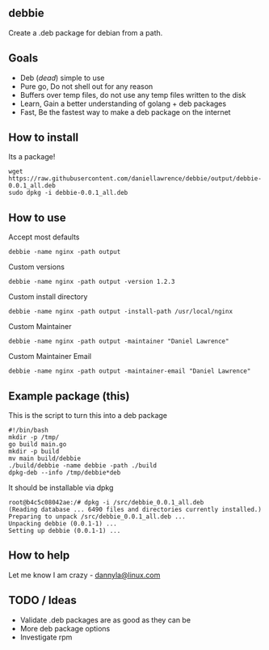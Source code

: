 debbie
--------

Create a .deb package for debian from a path.

Goals
------

* Deb (*dead*) simple to use
* Pure go, Do not shell out for any reason
* Buffers over temp files, do not use any temp files written to the disk
* Learn, Gain a better understanding of golang + deb packages
* Fast, Be the fastest way to make a deb package on the internet

How to install
-----------------

Its a package!

	wget https://raw.githubusercontent.com/daniellawrence/debbie/output/debbie-0.0.1_all.deb
	sudo dpkg -i debbie-0.0.1_all.deb


How to use
------------

Accept most defaults

	debbie -name nginx -path output
	
Custom versions

	debbie -name nginx -path output -version 1.2.3
	
Custom install directory

	debbie -name nginx -path output -install-path /usr/local/nginx
	
Custom Maintainer

	debbie -name nginx -path output -maintainer "Daniel Lawrence"
	
Custom Maintainer Email

	debbie -name nginx -path output -maintainer-email "Daniel Lawrence"

	
	
Example package (this)
-----------------

This is the script to turn this into a deb package

	#!/bin/bash
	mkdir -p /tmp/
	go build main.go
	mkdir -p build
	mv main build/debbie
	./build/debbie -name debbie -path ./build
	dpkg-deb --info /tmp/debbie*deb
	
It should be installable via dpkg

	root@b4c5c08042ae:/# dpkg -i /src/debbie_0.0.1_all.deb 
	(Reading database ... 6490 files and directories currently installed.)
	Preparing to unpack /src/debbie_0.0.1_all.deb ...
	Unpacking debbie (0.0.1-1) ...
	Setting up debbie (0.0.1-1) ...


How to help
--------------

Let me know I am crazy - <dannyla@linux.com>

TODO / Ideas
---------------

* Validate .deb packages are as good as they can be
* More deb package options
* Investigate rpm
